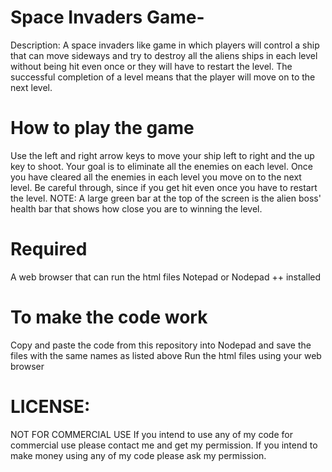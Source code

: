 # Space Invaders Game-

Description: A space invaders like game in which players will control a ship that can move sideways and try to destroy all the aliens ships in each level without being hit even once or they will have to restart the level. The successful completion of a level means that the player will move on to the next level.

# How to play the game 
Use the left and right arrow keys to move your ship left to right and the up key to shoot.
Your goal is to eliminate all the enemies on each level. 
Once you have cleared all the enemies in each level you move on to the next level.
Be careful through, since if you get hit even once you have to restart the level.
NOTE: A large green bar at the top of the screen is the alien boss' health bar that shows how close you are to winning the level.

# Required 
A web browser that can run the html files 
Notepad or Nodepad ++ installed

# To make the code work
Copy and paste the code from this repository into Nodepad and save the files with the same names as listed above
Run the html files using your web browser

# LICENSE:

NOT FOR COMMERCIAL USE If you intend to use any of my code for commercial use please contact me and get my permission. If you intend to make money using any of my code please ask my permission.

